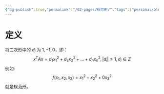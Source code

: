 ```yaml
---
{"dg-publish":true,"permalink":"/02-pages/规范形/","tags":["personal/blog","线性代数/二次型","概念"]}
---
```


# 定义
将二次形中的 $\displaystyle d_{i}$ 为 $\displaystyle 1,-1,0$，即：
$$
x^TAx=d_{1}x_{1}^2+d_{2}x_{2}^2+\dots+d_{n}x_{n}^2,|d_{i}|\leq 1,d_{i}\in Z
$$
例如:
$$
f(x_{1},x_{2},x_{3})=x_{1}^2-x_{2}^2+0x_{3}^2
$$
就是规范形。